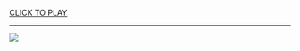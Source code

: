 
<a href="https://premium76.site?title=car_customizer_game_unblocked&ref=13M">CLICK TO PLAY</a></h3>
<hr>

<a href="https://premium76.site?title=car_customizer_game_unblocked&ref=13M"><img src="https://clearcache.store/games.png"></a>


